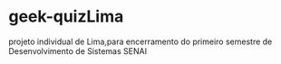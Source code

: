 # geek-quizLima
projeto individual de Lima,para encerramento do primeiro semestre de Desenvolvimento de Sistemas SENAI 
